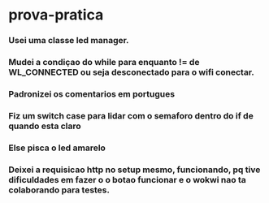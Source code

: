 # prova-pratica

### Usei uma classe led manager.
### Mudei a condiçao do while para enquanto != de WL_CONNECTED ou seja desconectado para o wifi conectar.
### Padronizei os comentarios em portugues
### Fiz um switch case para lidar com o semaforo dentro do if de quando esta claro
### Else pisca o led amarelo
### Deixei a requisicao http no setup mesmo, funcionando, pq tive dificuldades em fazer o o botao funcionar e o wokwi nao ta colaborando para testes.
